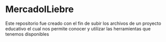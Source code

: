 # MercadolLiebre
Este repositorio fue creado con el fin de subir los archivos de un proyecto educativo el cual nos permite conocer y utilizar las herramientas que tenemos disponibles
